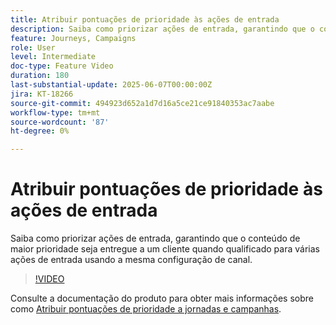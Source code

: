 ```yaml
---
title: Atribuir pontuações de prioridade às ações de entrada
description: Saiba como priorizar ações de entrada, garantindo que o conteúdo de maior prioridade seja entregue a um cliente quando qualificado para várias ações de entrada usando a mesma configuração de canal.
feature: Journeys, Campaigns
role: User
level: Intermediate
doc-type: Feature Video
duration: 180
last-substantial-update: 2025-06-07T00:00:00Z
jira: KT-18266
source-git-commit: 494923d652a1d7d16a5ce21ce91840353ac7aabe
workflow-type: tm+mt
source-wordcount: '87'
ht-degree: 0%

---
```



# Atribuir pontuações de prioridade às ações de entrada

Saiba como priorizar ações de entrada, garantindo que o conteúdo de maior prioridade seja entregue a um cliente quando qualificado para várias ações de entrada usando a mesma configuração de canal.

>[!VIDEO](https://video.tv.adobe.com/v/3435529/?learn=on&enablevpops)

Consulte a documentação do produto para obter mais informações sobre como [Atribuir pontuações de prioridade a jornadas e campanhas](https://experienceleague.adobe.com/pt-br/docs/journey-optimizer/using/conflict-prioritization/priority-scores).
